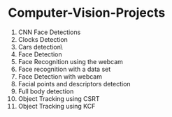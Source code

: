 # Computer-Vision-Projects
1) CNN Face Detections
2) Clocks Detection
3) Cars detection\
4) Face Detection
5) Face Recognition using the webcam
6) Face recognition with a data set
7) Face Detection with webcam
8) Facial points and descriptors detection
9) Full body detection
10) Object Tracking using CSRT
11) Object Tracking using KCF

